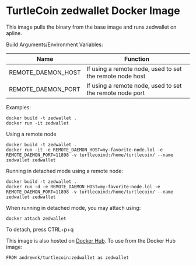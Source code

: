 # TurtleCoin zedwallet Docker Image

This image pulls the binary from the base image and runs zedwallet on apline.

Build Arguments/Environment Variables:

| Name | Function |
| --- | --- |
| REMOTE_DAEMON_HOST | If using a remote node, used to set the remote node host |
| REMOTE_DAEMON_PORT | If using a remote node, used to set the remote node port |

Examples:
```
docker build -t zedwallet .
docker run -it zedwallet
```

Using a remote node
```
docker build -t zedwallet .
docker run -it -e REMOTE_DAEMON_HOST=my-favorite-node.lol -e REMOTE_DAEMON_PORT=11898 -v turtlecoind:/home/turtlecoin/ --name zedwallet zedwallet
```

Running in detached mode using a remote node:
```
docker build -t zedwallet .
docker run -d -e REMOTE_DAEMON_HOST=my-favorite-node.lol -e REMOTE_DAEMON_PORT=11898 -v turtlecoind:/home/turtlecoin/ --name zedwallet zedwallet
```

When running in detached mode, you may attach using:
```
docker attach zedwallet
```

To detach, press CTRL+p+q

This image is also hosted on [Docker Hub](https://cloud.docker.com/u/andrewnk/repository/docker/andrewnk/turtlecoin). To use from the Docker Hub image:

```
FROM andrewnk/turtlecoin:zedwallet as zedwallet
```
